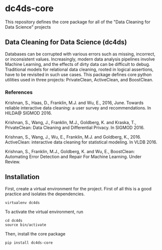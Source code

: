 # dc4ds-core
This repository defines the core package for all of the "Data Cleaning for Data Science" projects 

## Data Cleaning for Data Science (dc4ds)
Databases can be corrupted with various errors such as missing, incorrect, or inconsistent values. Increasingly, modern data analysis pipelines involve Machine Learning, and the effects of dirty data can be difficult to debug. Traditional models for relational data cleaning, rooted in logical assertions, have to be revisited in such use cases. This package defines core python utilities used in three projects: PrivateClean, ActiveClean, and BoostClean.

### References

Krishnan, S., Haas, D., Franklin, M.J. and Wu, E., 2016, June. Towards reliable interactive data cleaning: a user survey and recommendations. In HILDA@ SIGMOD 2016.

Krishnan, S., Wang, J., Franklin, M.J., Goldberg, K. and Kraska, T., PrivateClean: Data Cleaning and Differential Privacy. In SIGMOD 2016.

Krishnan, S., Wang, J., Wu, E., Franklin, M.J. and Goldberg, K., 2016. ActiveClean: interactive data cleaning for statistical modeling. In VLDB 2016.

Krishnan, S., Franklin, M.J., Goldberg, K. and Wu, E., BoostClean: Automating Error Detection and Repair For Machine Learning. Under Review.

## Installation
First, create a virtual environment for the project. First of all this is a good practice and isolates the dependencies.
```
virtualenv dc4ds 
```

To activate the virtual environment, run
```
cd dc4ds
source bin/activate
```

Then, install the core package
```
pip install dc4ds-core
```